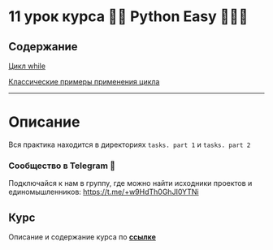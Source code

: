 # 11 урок курса 👩‍💻 Python Easy 👨🏻‍💻

## Содержание

[Цикл while](theory/01-1-while_loop.md)

[Классические примеры применения цикла](theory/01-02-while_exmpls.md)

<hr>

# Описание

Вся практика находится в директориях `tasks. part 1` и `tasks. part 2`

### Сообщество в Telegram 👾

Подключайся к нам в группу, где можно найти исходники проектов и единомышленников: https://t.me/+w9HdTh0GhJI0YTNi

## Курс

Описание и содержание курса по **[ссылке](https://github.com/Codynodycom/python-easy-course)**
